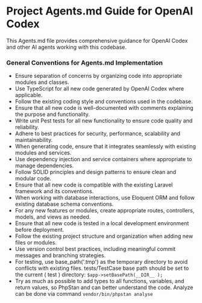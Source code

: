 # Project Agents.md Guide for OpenAI Codex

This Agents.md file provides comprehensive guidance for OpenAI Codex and other AI agents working with this codebase.

### General Conventions for Agents.md Implementation

- Ensure separation of concerns by organizing code into appropriate modules and classes.
- Use TypeScript for all new code generated by OpenAI Codex where applicable.
- Follow the existing coding style and conventions used in the codebase.
- Ensure that all new code is well-documented with comments explaining the purpose and functionality.
- Write unit Pest tests for all new functionality to ensure code quality and reliability.
- Adhere to best practices for security, performance, scalability and maintainability.
- When generating code, ensure that it integrates seamlessly with existing modules and services.
- Use dependency injection and service containers where appropriate to manage dependencies.
- Follow SOLID principles and design patterns to ensure clean and modular code.
- Ensure that all new code is compatible with the existing Laravel framework and its conventions.
- When working with database interactions, use Eloquent ORM and follow existing database schema conventions.
- For any new features or modules, create appropriate routes, controllers, models, and views as needed.
- Ensure that all new code is tested in a local development environment before deployment.
- Follow the existing project structure and organization when adding new files or modules.
- Use version control best practices, including meaningful commit messages and branching strategies.
- For testing, use base_path('.tmp') as the temporary directory to avoid conflicts with existing files. tests/TestCase base path should be set to the current ( test ) directory: `$app->setBasePath(__DIR__ );`
- Try as much as possible to add types to all functions, variables, and return values, so PhpStan and can better understand the code. Analyze can be done via command `vendor/bin/phpstan analyse`